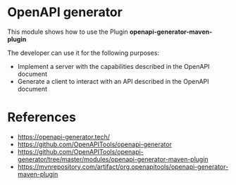# OpenAPI generator

This module shows how to use the Plugin **openapi-generator-maven-plugin**

The developer can use it for the following purposes:

- Implement a server with the capabilities described in the OpenAPI document
- Generate a client to interact with an API described in the OpenAPI document

# References

- https://openapi-generator.tech/
- https://github.com/OpenAPITools/openapi-generator
- https://github.com/OpenAPITools/openapi-generator/tree/master/modules/openapi-generator-maven-plugin
- https://mvnrepository.com/artifact/org.openapitools/openapi-generator-maven-plugin

